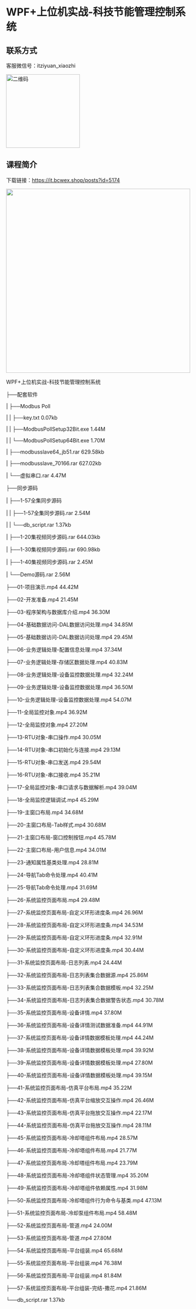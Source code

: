# WPF+上位机实战-科技节能管理控制系统

## 联系方式

客服微信号：itziyuan_xiaozhi

<img src="https://ziyuanyun.oss-cn-guangzhou.aliyuncs.com/common/20240614073449/666b82192834a.jpg" width="200" height="200" alt="二维码">

## 课程简介

下载链接：https://it.bcwex.shop/posts?id=5174

<img src="https://ziyuanyun.oss-cn-guangzhou.aliyuncs.com/yun/20241201160034/674c17a2b0f74.jpg" width="500" alt="">

  WPF+上位机实战-科技节能管理控制系统



 ├──配套软件

 | ├──Modbus Poll

 | | ├──key.txt 0.07kb

 | | ├──ModbusPollSetup32Bit.exe 1.44M

 | | └──ModbusPollSetup64Bit.exe 1.70M

 | ├──modbusslave64_jb51.rar 629.58kb

 | ├──modbusslave_70166.rar 627.02kb

 | └──虚拟串口.rar 4.47M

 ├──同步源码

 | ├──1-57全集同步源码

 | | ├──1-57全集同步源码.rar 2.54M

 | | └──db_script.rar 1.37kb

 | ├──1-20集视频同步源码.rar 644.03kb

 | ├──1-30集视频同步源码.rar 690.98kb

 | ├──1-40集视频同步源码.rar 2.45M

 | └──Demo源码.rar 2.56M

 ├──01-项目演示.mp4 44.42M

 ├──02-开发准备.mp4 21.45M

 ├──03-程序架构与数据库介绍.mp4 36.30M

 ├──04-基础数据访问-DAL数据访问处理.mp4 34.85M

 ├──05-基础数据访问-DAL数据访问处理.mp4 29.45M

 ├──06-业务逻辑处理-配置信息处理.mp4 37.34M

 ├──07-业务逻辑处理-存储区数据处理.mp4 40.83M

 ├──08-业务逻辑处理-设备监控数据处理.mp4 32.24M

 ├──09-业务逻辑处理-设备监控数据处理.mp4 36.50M

 ├──10-业务逻辑处理-设备监控数据处理.mp4 54.07M

 ├──11-全局监控对象.mp4 36.92M

 ├──12-全局监控对象.mp4 27.20M

 ├──13-RTU对象-串口操作.mp4 30.05M

 ├──14-RTU对象-串口初始化与连接.mp4 29.13M

 ├──15-RTU对象-串口发送.mp4 29.54M

 ├──16-RTU对象-串口接收.mp4 35.21M

 ├──17-全局监控对象-串口请求与数据解析.mp4 39.04M

 ├──18-全局监控逻辑调试.mp4 45.29M

 ├──19-主窗口布局.mp4 34.68M

 ├──20-主窗口布局-Tab样式.mp4 30.68M

 ├──21-主窗口布局-窗口控制按钮.mp4 45.78M

 ├──22-主窗口布局-用户信息.mp4 34.01M

 ├──23-通知属性基类处理.mp4 28.81M

 ├──24-导航Tab命令处理.mp4 40.41M

 ├──25-导航Tab命令处理.mp4 31.69M

 ├──26-系统监控页面布局.mp4 29.48M

 ├──27-系统监控页面布局-自定义环形进度条.mp4 26.96M

 ├──28-系统监控页面布局-自定义环形进度条.mp4 34.53M

 ├──29-系统监控页面布局-自定义环形进度条.mp4 32.91M

 ├──30-系统监控页面布局-自定义环形进度条.mp4 30.44M

 ├──31-系统监控页面布局-日志列表.mp4 24.44M

 ├──32-系统监控页面布局-日志列表集合数据源.mp4 25.86M

 ├──33-系统监控页面布局-日志列表集合数据模板.mp4 32.25M

 ├──34-系统监控页面布局-日志列表集合数据警告状态.mp4 30.78M

 ├──35-系统监控页面布局-设备详情.mp4 37.80M

 ├──36-系统监控页面布局-设备详情测试数据准备.mp4 44.91M

 ├──37-系统监控页面布局-设备详情数据模板处理.mp4 44.24M

 ├──38-系统监控页面布局-设备详情数据模板处理.mp4 39.92M

 ├──39-系统监控页面布局-设备详情数据模板处理.mp4 27.80M

 ├──40-系统监控页面布局-设备详情数据模板处理.mp4 39.15M

 ├──41-系统监控页面布局-仿真平台布局.mp4 35.22M

 ├──42-系统监控页面布局-仿真平台缩放交互操作.mp4 26.46M

 ├──43-系统监控页面布局-仿真平台拖放交互操作.mp4 22.17M

 ├──44-系统监控页面布局-仿真平台拖放交互操作.mp4 28.11M

 ├──45-系统监控页面布局-冷却塔组件布局.mp4 28.57M

 ├──46-系统监控页面布局-冷却塔组件布局.mp4 21.77M

 ├──47-系统监控页面布局-冷却塔组件布局.mp4 23.79M

 ├──48-系统监控页面布局-冷却塔组件状态管理.mp4 35.20M

 ├──49-系统监控页面布局-冷却塔组件依赖属性.mp4 31.98M

 ├──50-系统监控页面布局-冷却塔组件行为命令与基类.mp4 47.13M

 ├──51-系统监控页面布局-冷却泵组件布局.mp4 58.48M

 ├──52-系统监控页面布局-管道.mp4 24.00M

 ├──53-系统监控页面布局-管道.mp4 27.80M

 ├──54-系统监控页面布局-平台组装.mp4 65.68M

 ├──55-系统监控页面布局-平台组装.mp4 76.38M

 ├──56-系统监控页面布局-平台组装.mp4 81.84M

 ├──57-系统监控页面布局-平台组装-完结-撒花.mp4 21.86M

 └──db_script.rar 1.37kb

  